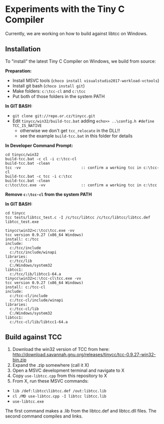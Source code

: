 # Experiments with the Tiny C Compiler

Currently, we are working on how to build against libtcc on Windows.

## Installation

To "install" the latest Tiny C Compiler on Windows, we build from source:

**Preparation:**
- Install MSVC tools (`choco install visualstudio2017-workload-vctools`)
- Install git bash (`choco install git`)
- Make folders: `c:\tcc-cl` and `c:\tcc`
- Put both of those folders in the system PATH

**In GIT BASH:**
- `git clone git://repo.or.cz/tinycc.git`
- Edit `tinycc/win32/build-tcc.bat` adding `echo>> ..\config.h #define TCC_IS_NATIVE`
  + otherwise we don't get `tcc_relocate` in the DLL!!
  + see the example `build-tcc.bat` in this folder for details

**In Developer Command Prompt:**
```
cd tinycc/win32
build-tcc.bat -c cl -i c:\tcc-cl
build-tcc.bat -clean
tcc -vv                           :: confirm a working tcc in c:\tcc-cl
build-tcc.bat -c tcc -i c:\tcc
build-tcc.bat -clean
c:\tcc\tcc.exe -vv                :: confirm a working tcc in c:\tcc
```

**Remove `c:\tcc-cl` from the system PATH**

**In GIT BASH:**
```
cd tinycc
tcc tests/libtcc_test.c -I /c/tcc/libtcc /c/tcc/libtcc/libtcc.def 
libtcc_test.exe
```


```
tinycc\win32>c:\tcc\tcc.exe -vv
tcc version 0.9.27 (x86_64 Windows)
install: c:/tcc
include:
  c:/tcc/include
  c:/tcc/include/winapi
libraries:
  c:/tcc/lib
  C:/Windows/system32
libtcc1:
  c:/tcc/lib/libtcc1-64.a
tinycc\win32>c:\tcc-cl\tcc.exe -vv
tcc version 0.9.27 (x86_64 Windows)
install: c:/tcc-cl
include:
  c:/tcc-cl/include
  c:/tcc-cl/include/winapi
libraries:
  c:/tcc-cl/lib
  C:/Windows/system32
libtcc1:
  c:/tcc-cl/lib/libtcc1-64.a
```



## Build against TCC

1. Download the win32 version of TCC from here: <http://download.savannah.gnu.org/releases/tinycc/tcc-0.9.27-win32-bin.zip>
2. Expand the .zip somewhere (call it X)
3. Open a MSVC development terminal and navigate to X
4. Copy `use-libtcc.cpp` from this repository to X
5. From X, run these MSVC commands:
  + `lib /def:libtcc\libtcc.def /out:libtcc.lib`
  + `cl /MD use-libtcc.cpp -I libtcc libtcc.lib`
  + `use-libtcc.exe`

The first command makes a .lib from the libtcc.def and libtcc.dll files. The second command compiles and links.

